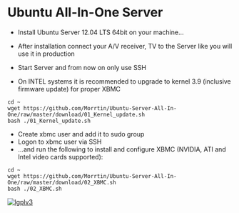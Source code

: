 Ubuntu All-In-One Server
========================

* Install Ubuntu Server 12.04 LTS 64bit on your machine...
* After installation connect your A/V receiver, TV to the Server like you will use it in production
* Start Server and from now on only use SSH

* On INTEL systems it is recommended to upgrade to kernel 3.9 (inclusive firmware update) for proper XBMC

```
cd ~ 
wget https://github.com/Morrtin/Ubuntu-Server-All-In-One/raw/master/download/01_Kernel_update.sh
bash ./01_Kernel_update.sh
```

* Create xbmc user and add it to sudo group
* Logon to xbmc user via SSH
* ...and run the following to install and configure XBMC (NVIDIA, ATI and Intel video cards supported):

```
cd ~ 
wget https://github.com/Morrtin/Ubuntu-Server-All-In-One/raw/master/download/02_XBMC.sh
bash ./02_XBMC.sh
```
[![lgplv3](https://f.cloud.github.com/assets/3521959/153710/2745bbea-7601-11e2-8b61-c8ff3ef97d32.png)](http://www.gnu.org/licenses/lgpl.txt)
